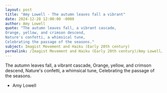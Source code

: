 ```yaml
---
layout: post
title: "Amy Lowell - The autumn leaves fall a vibrant"
date: 2024-12-28 12:00:00 -0000
author: Amy Lowell
quote: "The autumn leaves fall, a vibrant cascade, 
Orange, yellow, and crimson descend, 
Nature's confetti, a whimsical tune, 
Celebrating the passage of the seasons."
subject: Imagist Movement and Haiku (Early 20th century)
permalink: /Imagist Movement and Haiku (Early 20th century)/Amy Lowell/Amy Lowell - The autumn leaves fall a vibrant
---
```


The autumn leaves fall, a vibrant cascade, 
Orange, yellow, and crimson descend, 
Nature's confetti, a whimsical tune, 
Celebrating the passage of the seasons.

- Amy Lowell
